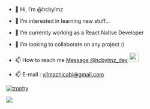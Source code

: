 - 👋 Hi, I’m @hcbylmz
- 👀 I’m interested in learning new stuff...
- 🌱 I’m currently working as a React Native Developer
- 💞️ I’m looking to collaborate on any project :)
- 📫 How to reach me <a href="https://twitter.com/messages/compose?recipient_id=1058430189066162176"
  class="twitter-dm-button" data-screen-name="@hcbylmz_dev">
Message @hcbylmz_dev</a> <img src="https://image.flaticon.com/icons/png/512/124/124021.png" width="25" height="25">

- 📫 E-mail : [yilmazhicabi@gmail.com](mailto:yilmazhicabi@gmail.com?subject=[GitHub]%20Hakkında)



[![trophy](https://github-profile-trophy.vercel.app/?username=hcbylmz)](https://github.com/ryo-ma/github-profile-trophy)


![](https://komarev.com/ghpvc/?username=hcbylmz&color=green)


<!---
hcbylmz/hcbylmz is a ✨ special ✨ repository because its `README.md` (this file) appears on your GitHub profile.
You can click the Preview link to take a look at your changes.
--->
